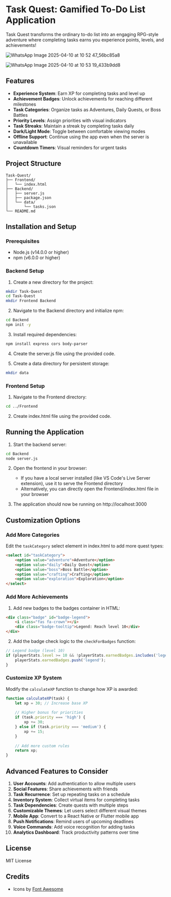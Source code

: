 # Task Quest: Gamified To-Do List Application

Task Quest transforms the ordinary to-do list into an engaging RPG-style adventure where completing tasks earns you experience points, levels, and achievements!

![WhatsApp Image 2025-04-10 at 10 52 47_56bc85a8](https://github.com/user-attachments/assets/5b59d491-4428-44c2-9101-19e43c0de9a3)

![WhatsApp Image 2025-04-10 at 10 53 19_433b9dd8](https://github.com/user-attachments/assets/07b229f5-8626-496c-bf28-72dcef8d0651)


## Features

- **Experience System**: Earn XP for completing tasks and level up
- **Achievement Badges**: Unlock achievements for reaching different milestones
- **Task Categories**: Organize tasks as Adventures, Daily Quests, or Boss Battles
- **Priority Levels**: Assign priorities with visual indicators
- **Task Streaks**: Maintain a streak by completing tasks daily
- **Dark/Light Mode**: Toggle between comfortable viewing modes
- **Offline Support**: Continue using the app even when the server is unavailable
- **Countdown Timers**: Visual reminders for urgent tasks

## Project Structure

```
Task-Quest/
├── Frontend/
│   └── index.html
├── Backend/
│   ├── server.js
│   ├── package.json
│   └── data/
│       └── tasks.json
└── README.md
```

## Installation and Setup

### Prerequisites

- Node.js (v14.0.0 or higher)
- npm (v6.0.0 or higher)

### Backend Setup

1. Create a new directory for the project:
```bash
mkdir Task-Quest
cd Task-Quest
mkdir Frontend Backend
```

2. Navigate to the Backend directory and initialize npm:
```bash
cd Backend
npm init -y
```

3. Install required dependencies:
```bash
npm install express cors body-parser
```

4. Create the server.js file using the provided code.

5. Create a data directory for persistent storage:
```bash
mkdir data
```

### Frontend Setup

1. Navigate to the Frontend directory:
```bash
cd ../Frontend
```

2. Create index.html file using the provided code.

## Running the Application

1. Start the backend server:
```bash
cd Backend
node server.js
```

2. Open the frontend in your browser:
   - If you have a local server installed (like VS Code's Live Server extension), use it to serve the Frontend directory
   - Alternatively, you can directly open the Frontend/index.html file in your browser

3. The application should now be running on http://localhost:3000


## Customization Options

### Add More Categories

Edit the `taskCategory` select element in index.html to add more quest types:

```html
<select id="taskCategory">
    <option value="adventure">Adventure</option>
    <option value="daily">Daily Quest</option>
    <option value="boss">Boss Battle</option>
    <option value="crafting">Crafting</option>
    <option value="exploration">Exploration</option>
</select>
```

### Add More Achievements

1. Add new badges to the badges container in HTML:
```html
<div class="badge" id="badge-legend">
    <i class="fas fa-crown"></i>
    <div class="badge-tooltip">Legend: Reach level 10</div>
</div>
```

2. Add the badge check logic to the `checkForBadges` function:
```javascript
// Legend badge (level 10)
if (playerStats.level >= 10 && !playerStats.earnedBadges.includes('legend')) {
    playerStats.earnedBadges.push('legend');
}
```

### Customize XP System

Modify the `calculateXP` function to change how XP is awarded:

```javascript
function calculateXP(task) {
    let xp = 30; // Increase base XP
    
    // Higher bonus for priorities
    if (task.priority === 'high') {
        xp += 30;
    } else if (task.priority === 'medium') {
        xp += 15;
    }
    
    // Add more custom rules
    return xp;
}
```

## Advanced Features to Consider

1. **User Accounts**: Add authentication to allow multiple users
2. **Social Features**: Share achievements with friends
3. **Task Recurrence**: Set up repeating tasks on a schedule
4. **Inventory System**: Collect virtual items for completing tasks
5. **Task Dependencies**: Create quests with multiple steps
6. **Customizable Themes**: Let users select different visual themes
7. **Mobile App**: Convert to a React Native or Flutter mobile app
8. **Push Notifications**: Remind users of upcoming deadlines
9. **Voice Commands**: Add voice recognition for adding tasks
10. **Analytics Dashboard**: Track productivity patterns over time

## License

MIT License

## Credits

- Icons by [Font Awesome](https://fontawesome.com/)
